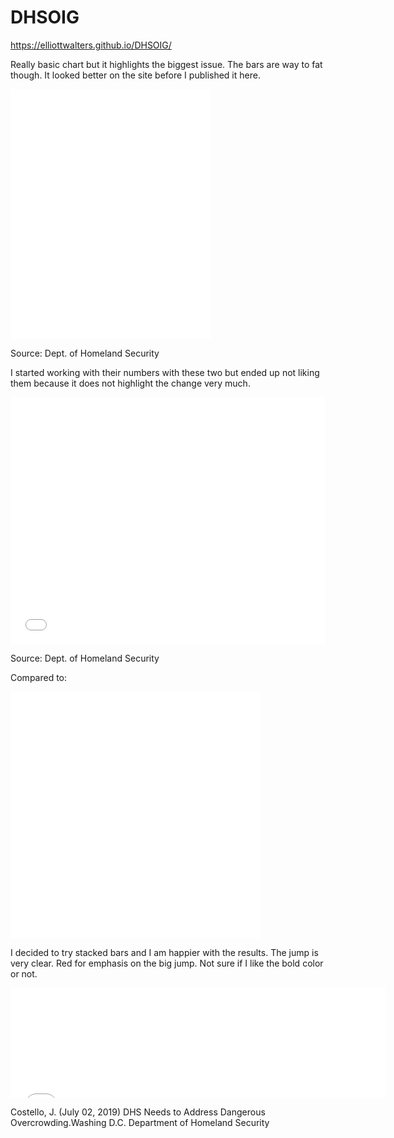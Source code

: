 # DHSOIG

https://elliottwalters.github.io/DHSOIG/

Really basic chart but it highlights the biggest issue. The bars are way to fat though. It looked better on the site before I published it here.

<iframe title="Border Crossings Jump" aria-label="Column Chart" src="//datawrapper.dwcdn.net/pA6Fa/1/" scrolling="no" frameborder="0" style="border: none;" width="320" height="400"></iframe>

Source: Dept. of Homeland Security

I started working with their numbers with these two but ended up not liking them because it does not highlight the change very much.

<iframe title="Breakdown of Apprehensions Oct 17 - May 18" aria-label="Interactive donut chart" id="datawrapper-chart-u1ouz" src="//datawrapper.dwcdn.net/u1ouz/1/" scrolling="no" frameborder="0" style="width: 0; min-width: 100% !important; border: none;" height="395"></iframe><script type="text/javascript">!function(){"use strict";window.addEventListener("message",function(a){if(void 0!==a.data["datawrapper-height"])for(var e in a.data["datawrapper-height"]){var t=document.getElementById("datawrapper-chart-"+e)||document.querySelector("iframe[src*='"+e+"']");t&&(t.style.height=a.data["datawrapper-height"][e]+"px")}})}();</script>

Source: Dept. of Homeland Security

Compared to:

<iframe title="Breakdown of Apprehensions Oct 17 - May 18" aria-label="Interactive donut chart" src="//datawrapper.dwcdn.net/u1ouz/1/" scrolling="no" frameborder="0" style="border: none;" width="400" height="395"></iframe>

I decided to try stacked bars and I am happier with the results. The jump is very clear. Red for emphasis on the big jump. Not sure if I like the bold color or not.

<iframe title="Change in Border Crossing&amp;nbsp; Apprehensions" aria-label="Stacked Bars" src="//datawrapper.dwcdn.net/mvLIq/1/" scrolling="no" frameborder="0" style="border: none;" width="600" height="176"></iframe>


Costello, J. (July 02, 2019) DHS Needs to Address Dangerous Overcrowding.Washing D.C. Department of Homeland Security

